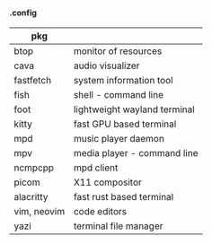  
#### .config

| pkg |  |
| - | - |
| btop | monitor of resources |
| cava | audio visualizer |
| fastfetch | system information tool |
| fish | shell - command line |
| foot | lightweight wayland terminal |
| kitty | fast GPU based terminal |
| mpd | music player daemon |
| mpv |  media player - command line  |
| ncmpcpp | mpd client |
| picom | X11 compositor |
| alacritty | fast rust based terminal |
| vim, neovim | code editors |
| yazi | terminal file manager |
